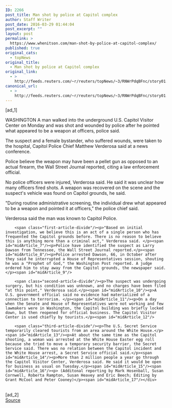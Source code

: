 ```yaml
---
ID: 2266
post_title: Man shot by police at Capitol complex
author: Staff Writer
post_date: 2016-03-29 01:44:04
post_excerpt: ""
layout: post
permalink: >
  https://www.whenitson.com/man-shot-by-police-at-capitol-complex/
published: true
original_cats:
  - topNews
original_title:
  - Man shot by police at Capitol complex
original_link:
  - >
    http://feeds.reuters.com/~r/reuters/topNews/~3/RNWrPdqBFnc/story01.htm
canonical_url:
  - >
    http://feeds.reuters.com/~r/reuters/topNews/~3/RNWrPdqBFnc/story01.htm
---
```

 [ad_1]
<br><div id="articleText">
<span id="midArticle_start"/>

<span id="midArticle_0"/><span class="focusParagraph" readability="4"><p><span class="articleLocation">WASHINGTON</span> A man walked into the underground U.S. Capitol Visitor Center on Monday and was shot and wounded by police after he pointed what appeared to be a weapon at officers, police said.</p></span><span id="midArticle_1"/><p>The suspect and a female bystander, who suffered wounds, were taken to the hospital, Capitol Police Chief Matthew Verderosa said at a news conference.</p><span id="midArticle_2"/><p>Police believe the weapon may have been a pellet gun as opposed to an actual firearm, the Wall Street Journal reported, citing a law enforcement official.   </p><span id="midArticle_3"/><p>No police officers were injured, Verderosa said. He said it was unclear how many officers fired shots. A weapon was recovered on the scene and the suspect's vehicle was found on Capitol grounds, he said. </p><span id="midArticle_4"/><p>"During routine administrative screening, the individual drew what appeared to be a weapon and pointed it at officers," the police chief said. </p><span id="midArticle_5"/><p>Verderosa said the man was known to Capitol Police.</p><span id="midArticle_6"/>
        
        <span class="first-article-divide"/><p>"Based on initial investigation, we believe this is an act of a single person who has frequented the Capitol grounds before. There is no reason to believe this is anything more than a criminal act," Verderosa said. </p><span id="midArticle_7"/><p>Police have identified the suspect as Larry Dawson from Tennessee, the Wall Street Journal reported.</p><span id="midArticle_8"/><p>Police arrested Dawson, 66, in October after they said he interrupted a House of Representatives session, shouting he was a "Prophet of God," the Washington Post reported. A judge ordered him to stay away from the Capitol grounds, the newspaper said.</p><span id="midArticle_9"/>
        
        <span class="second-article-divide"/><p>The suspect was undergoing surgery, but his condition was unknown, and no charges have been filed "at this point," Verderosa said.</p><span id="midArticle_10"/><p>A U.S. government official said no evidence had materialized of a connection to terrorism. </p><span id="midArticle_11"/><p>On a day when the Senate and House of Representatives were not working and few lawmakers were in Washington, the Capitol building was briefly locked down, but then reopened for official business. The Capitol Visitor Center is used chiefly by tourists.</p><span id="midArticle_12"/>
        
        <span class="third-article-divide"/><p>The U.S. Secret Service temporarily cleared tourists from an area around the White House.</p><span id="midArticle_13"/><p>At about the same time as the Capitol shooting, a woman was arrested at the White House Easter egg roll because she tried to move a temporary security barrier, the Secret Service said. There was no relation between the Capitol incident and the White House arrest, a Secret Service official said.</p><span id="midArticle_14"/><p>More than 2 million people a year go through the Capitol Visitor Center, Verderosa said. He said it would be open for business as usual on Tuesday.</p><span id="midArticle_15"/><span id="midArticle_16"/><p> (Additonal reporting by Mark Hosenball, Susan Cornwell, Roberta Rampton, Susan Heavey and Eric Beech; Editing by Grant McCool and Peter Cooney)</p><span id="midArticle_17"/></div>
<br>[ad_2]
<br><a href="http://feeds.reuters.com/~r/reuters/topNews/~3/RNWrPdqBFnc/story01.htm">Source </a>